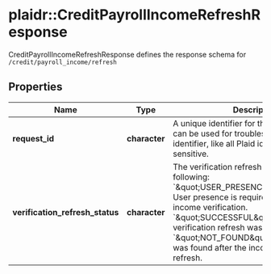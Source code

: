 # plaidr::CreditPayrollIncomeRefreshResponse

CreditPayrollIncomeRefreshResponse defines the response schema for `/credit/payroll_income/refresh`

## Properties
Name | Type | Description | Notes
------------ | ------------- | ------------- | -------------
**request_id** | **character** | A unique identifier for the request, which can be used for troubleshooting. This identifier, like all Plaid identifiers, is case sensitive. | 
**verification_refresh_status** | **character** | The verification refresh status. One of the following:  &#x60;\&quot;USER_PRESENCE_REQUIRED\&quot;&#x60; User presence is required to refresh an income verification. &#x60;\&quot;SUCCESSFUL\&quot;&#x60; The income verification refresh was successful. &#x60;\&quot;NOT_FOUND\&quot;&#x60; No new data was found after the income verification refresh. | 


